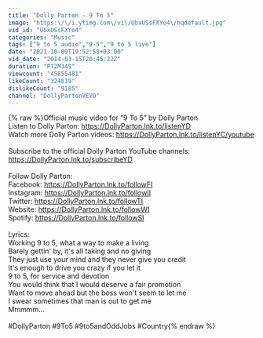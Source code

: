 ```yaml
---
title: "Dolly Parton - 9 To 5"
image: "https:\/\/i.ytimg.com\/vi\/UbxUSsFXYo4\/hqdefault.jpg"
vid_id: "UbxUSsFXYo4"
categories: "Music"
tags: ["9 to 5 audio","9-5","9 to 5 live"]
date: "2021-10-09T19:52:58+03:00"
vid_date: "2014-03-15T20:46:22Z"
duration: "PT2M34S"
viewcount: "45855481"
likeCount: "324819"
dislikeCount: "9185"
channel: "DollyPartonVEVO"
---
```

{% raw %}Official music video for ”9 To 5” by Dolly Parton<br />Listen to Dolly Parton: <a rel="nofollow" target="blank" href="https://DollyParton.lnk.to/listenYD">https://DollyParton.lnk.to/listenYD</a><br />Watch more Dolly Parton videos: <a rel="nofollow" target="blank" href="https://DollyParton.lnk.to/listenYC/youtube">https://DollyParton.lnk.to/listenYC/youtube</a><br /><br />Subscribe to the official Dolly Parton YouTube channels: <a rel="nofollow" target="blank" href="https://DollyParton.lnk.to/subscribeYD">https://DollyParton.lnk.to/subscribeYD</a><br /><br />Follow Dolly Parton: <br />Facebook: <a rel="nofollow" target="blank" href="https://DollyParton.lnk.to/followFI">https://DollyParton.lnk.to/followFI</a><br />Instagram: <a rel="nofollow" target="blank" href="https://DollyParton.lnk.to/followII">https://DollyParton.lnk.to/followII</a><br />Twitter: <a rel="nofollow" target="blank" href="https://DollyParton.lnk.to/followTI">https://DollyParton.lnk.to/followTI</a><br />Website: <a rel="nofollow" target="blank" href="https://DollyParton.lnk.to/followWI">https://DollyParton.lnk.to/followWI</a> <br />Spotify: <a rel="nofollow" target="blank" href="https://DollyParton.lnk.to/followSI">https://DollyParton.lnk.to/followSI</a><br /><br />Lyrics:<br />Working 9 to 5, what a way to make a living<br />Barely gettin' by, it's all taking and no giving<br />They just use your mind and they never give you credit<br />It's enough to drive you crazy if you let it<br />9 to 5, for service and devotion<br />You would think that I would deserve a fair promotion<br />Want to move ahead but the boss won't seem to let me<br />I swear sometimes that man is out to get me<br />Mmmmm...<br /><br />#DollyParton #9To5 #9to5andOddJobs #Country{% endraw %}
